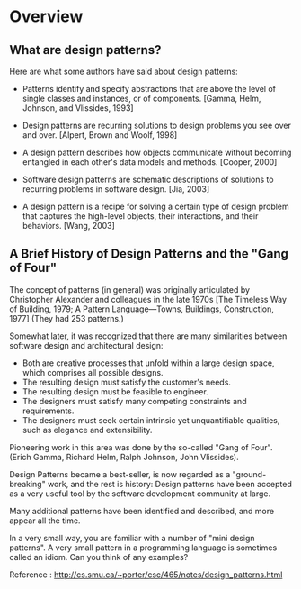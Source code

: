 # Overview

## What are design patterns?

Here are what some authors have said about design patterns:
<ul><li>
  
Patterns identify and specify abstractions that are above the level of single classes and instances, or of components. [Gamma, Helm, Johnson, and Vlissides, 1993]

</li><li>
Design patterns are recurring solutions to design problems you see over and over. [Alpert, Brown and Woolf, 1998]
  
</li><li>
  
A design pattern describes how objects communicate without becoming entangled in each other's data models and methods. [Cooper, 2000]
  
</li><li>
  
Software design patterns are schematic descriptions of solutions to recurring problems in software design. [Jia, 2003]
  
</li><li>
  
A design pattern is a recipe for solving a certain type of design problem that captures the high-level objects, their interactions, and their behaviors. [Wang, 2003]
  
</li>
</ul>

## A Brief History of Design Patterns and the "Gang of Four"

The concept of patterns (in general) was originally articulated by Christopher Alexander and colleagues in the late 1970s [The Timeless Way of Building, 1979; A Pattern Language—Towns, Buildings, Construction, 1977] (They had 253 patterns.)


Somewhat later, it was recognized that there are many similarities between software design and architectural design:

<ul><li>
Both are creative processes that unfold within a large design space, which comprises all possible designs.
  
</li><li>
The resulting design must satisfy the customer's needs.
  
</li><li>
The resulting design must be feasible to engineer.
  
</li><li>
The designers must satisfy many competing constraints and requirements.
  
</li><li>
The designers must seek certain intrinsic yet unquantifiable qualities, such as elegance and extensibility.
  
</li></ul>

Pioneering work in this area was done by the so-called "Gang of Four".(Erich Gamma, Richard Helm, Ralph Johnson, John Vlissides).


Design Patterns became a best-seller, is now regarded as a "ground-breaking" work, and the rest is history: Design patterns have been accepted as a very useful tool by the software development community at large.


Many additional patterns have been identified and described, and more appear all the time.


In a very small way, you are familiar with a number of "mini design patterns". A very small pattern in a programming language is sometimes called an idiom. Can you think of any examples?



Reference : http://cs.smu.ca/~porter/csc/465/notes/design_patterns.html

